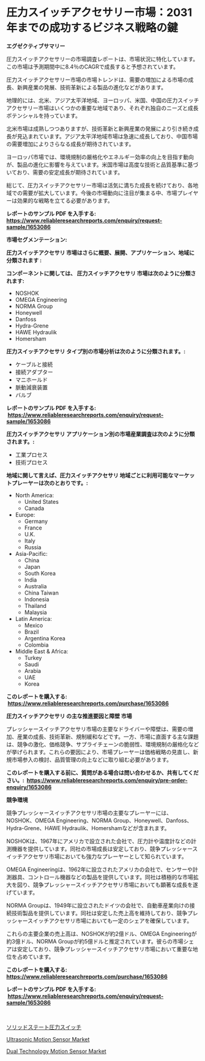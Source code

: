 <p><h1>圧力スイッチアクセサリー市場：2031年までの成功するビジネス戦略の鍵</h1></p><p><strong>エグゼクティブサマリー</strong></p>
<p><p>圧力スイッチアクセサリーの市場調査レポートは、市場状況に特化しています。この市場は予測期間中に8.4％のCAGRで成長すると予想されています。</p><p>圧力スイッチアクセサリー市場の市場トレンドは、需要の増加による市場の成長、新興産業の発展、技術革新による製品の進化などがあります。</p><p>地理的には、北米、アジア太平洋地域、ヨーロッパ、米国、中国の圧力スイッチアクセサリー市場はいくつかの重要な地域であり、それぞれ独自のニーズと成長ポテンシャルを持っています。</p><p>北米市場は成熟しつつありますが、技術革新と新興産業の発展により引き続き成長が見込まれています。アジア太平洋地域市場は急速に成長しており、中国市場の需要増加によりさらなる成長が期待されています。</p><p>ヨーロッパ市場では、環境規制の厳格化やエネルギー効率の向上を目指す動向が、製品の進化に影響を与えています。米国市場は高度な技術と品質基準に基づいており、需要の安定成長が期待されています。</p><p>総じて、圧力スイッチアクセサリー市場は活気に満ちた成長を続けており、各地域での需要が拡大しています。今後の市場動向に注目が集まる中、市場プレイヤーは効果的な戦略を立てる必要があります。</p></p>
<p><strong>レポートのサンプル PDF を入手する: <a href="https://www.reliableresearchreports.com/enquiry/request-sample/1653086">https://www.reliableresearchreports.com/enquiry/request-sample/1653086</a></strong></p>
<p><strong>市場セグメンテーション:</strong></p>
<p><strong> 圧力スイッチアクセサリ 市場はさらに概要、展開、アプリケーション、地域に分類されます :</strong></p>
<p><strong>コンポーネントに関しては、 圧力スイッチアクセサリ 市場は次のように分類されます: &nbsp;</strong></p>
<p><ul><li>NOSHOK</li><li>OMEGA Engineering</li><li>NORMA Group</li><li>Honeywell</li><li>Danfoss</li><li>Hydra-Grene</li><li>HAWE Hydraulik</li><li>Homersham</li></ul></p>
<p><strong> 圧力スイッチアクセサリ タイプ別の市場分析は次のように分類されます。:</strong></p>
<p><ul><li>ケーブルと接続</li><li>接続アダプター</li><li>マニホールド</li><li>脈動減衰装置</li><li>バルブ</li></ul></p>
<p><strong>レポートのサンプル PDF を入手する: &nbsp;<a href="https://www.reliableresearchreports.com/enquiry/request-sample/1653086">https://www.reliableresearchreports.com/enquiry/request-sample/1653086</a></strong></p>
<p><strong> 圧力スイッチアクセサリ アプリケーション別の市場産業調査は次のように分類されます。:</strong></p>
<p><ul><li>工業プロセス</li><li>技術プロセス</li></ul></p>
<p><strong>地域に関して言えば、圧力スイッチアクセサリ 地域ごとに利用可能なマーケットプレーヤーは次のとおりです。:</strong></p>
<p><ul>
    <li>
        North America:
        <ul>
            <li>United States</li>
            <li>Canada</li>
        </ul>
    </li>
    <li>
        Europe:
        <ul>
            <li>Germany</li>
            <li>France</li>
            <li>U.K.</li>
            <li>Italy</li>
            <li>Russia</li>
        </ul>
    </li>
    <li>
        Asia-Pacific:
        <ul>
            <li>China</li>
            <li>Japan</li>
            <li>South Korea</li>
            <li>India</li>
            <li>Australia</li>
            <li>China Taiwan</li>
            <li>Indonesia</li>
            <li>Thailand</li>
            <li>Malaysia</li>
        </ul>
    </li>
    <li>
        Latin America:
        <ul>
            <li>Mexico</li>
            <li>Brazil</li>
            <li>Argentina Korea</li>
            <li>Colombia</li>
        </ul>
    </li>
    <li>
        Middle East & Africa:
        <ul>
            <li>Turkey</li>
            <li>Saudi</li>
            <li>Arabia</li>
            <li>UAE</li>
            <li>Korea</li>
        </ul>
    </li>
    </ul></p>
<p><strong>このレポートを購入する: &nbsp;<a href="https://www.reliableresearchreports.com/purchase/1653086">https://www.reliableresearchreports.com/purchase/1653086</a></strong></p>
<p><strong>圧力スイッチアクセサリ の主な推進要因と障壁 市場</strong></p>
<p><p>プレッシャースイッチアクセサリ市場の主要なドライバーや障壁は、需要の増加、産業の成長、技術革新、規制緩和などです。一方、市場に直面する主な課題は、競争の激化、価格競争、サプライチェーンの脆弱性、環境規制の厳格化などが挙げられます。これらの要因により、市場プレーヤーは価格戦略の見直し、新規市場参入の検討、品質管理の向上などに取り組む必要があります。</p></p>
<p><strong>このレポートを購入する前に、質問がある場合は問い合わせるか、共有してください。:&nbsp; <a href="https://www.reliableresearchreports.com/enquiry/pre-order-enquiry/1653086">https://www.reliableresearchreports.com/enquiry/pre-order-enquiry/1653086</a></strong></p>
<p><strong>競争環境</strong></p>
<p><p>競争プレッシャースイッチアクセサリ市場の主要なプレーヤーには、NOSHOK、OMEGA Engineering、NORMA Group、Honeywell、Danfoss、Hydra-Grene、HAWE Hydraulik、Homershamなどが含まれます。</p><p>NOSHOKは、1967年にアメリカで設立された会社で、圧力計や温度計などの計測機器を提供しています。同社の市場成長は安定しており、競争プレッシャースイッチアクセサリ市場においても強力なプレーヤーとして知られています。</p><p>OMEGA Engineeringは、1962年に設立されたアメリカの会社で、センサーや計測器具、コントロール機器などの製品を提供しています。同社は積極的な市場拡大を図り、競争プレッシャースイッチアクセサリ市場においても顕著な成長を遂げています。</p><p>NORMA Groupは、1949年に設立されたドイツの会社で、自動車産業向けの接続技術製品を提供しています。同社は安定した売上高を維持しており、競争プレッシャースイッチアクセサリ市場においても一定のシェアを確保しています。</p><p>これらの主要企業の売上高は、NOSHOKが約2億ドル、OMEGA Engineeringが約3億ドル、NORMA Groupが約5億ドルと推定されています。彼らの市場シェアは安定しており、競争プレッシャースイッチアクセサリ市場において重要な地位を占めています。</p></p>
<p><strong>このレポートを購入する: &nbsp; <a href="https://www.reliableresearchreports.com/purchase/1653086">https://www.reliableresearchreports.com/purchase/1653086</a></strong></p>
<p><strong>レポートのサンプル PDF を入手する: &nbsp;<a href="https://www.reliableresearchreports.com/enquiry/request-sample/1653086">https://www.reliableresearchreports.com/enquiry/request-sample/1653086</a></strong><strong></strong></p>
<p>&nbsp;</p>
<p><p><a href="https://github.com/SarahFahey88/Market-Research-Report-List-1/blob/main/787185810606.md">ソリッドステート圧力スイッチ</a></p><p><a href="https://github.com/khayangel/Market-Research-Report-List-2/blob/main/ultrasonic-motion-sensor-market.md">Ultrasonic Motion Sensor Market</a></p><p><a href="https://github.com/YashRP12/Market-Research-Report-List-3/blob/main/dual-technology-motion-sensor-market.md">Dual Technology Motion Sensor Market</a></p></p>